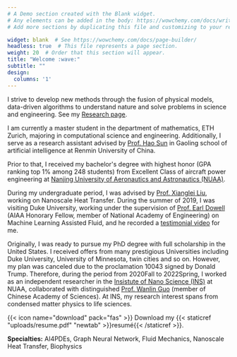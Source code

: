 ```yaml
---
# A Demo section created with the Blank widget.
# Any elements can be added in the body: https://wowchemy.com/docs/writing-markdown-latex/
# Add more sections by duplicating this file and customizing to your requirements.

widget: blank  # See https://wowchemy.com/docs/page-builder/
headless: true  # This file represents a page section.
weight: 20  # Order that this section will appear.
title: "Welcome :wave:"
subtitle: ""
design:
  columns: '1'
---
```


I strive to develop new methods through the fusion of physical models, data-driven algorithms to understand nature and solve problems in science and engineering. See my [Research page](project). 

I am currently a master student in the department of mathematics, ETH Zurich, majoring in computational science and engineering. Additionally, I serve as a research assistant advised by [Prof. Hao Sun](https://gsai.ruc.edu.cn/addons/teacher/index/info.html?user_id=25&ruccode=20210163&ln=en) in Gaoling school of artificial intelligence at Renmin University of China.

Prior to that, I received my bachelor's degree with highest honor (GPA ranking top 1% among 248 students) from Excellent Class of aircraft power engineering at [Nanjing University of Aeronautics and Astronautics (NUAA)](http://www.nuaa.edu.cn/).

During my undergraduate period, I was advised by [Prof. Xianglei Liu](https://scholar.google.com/citations?hl=en&user=RxW3otEAAAAJ&view_op=list_works&sortby=pubdate), working on Nanoscale Heat Transfer. During the summer of 2019, I was visiting Duke University, working under the supervision of [Prof. Earl Dowell](https://mems.duke.edu/faculty/earl-dowell) (AIAA Honorary Fellow, member of National Academy of Engineering) on Machine Learning Assisted Fluid, and he recorded a [testimonial video](project/ml-aeroelasticity) for me. 

Originally, I was ready to pursue my PhD degree with full scholarship in the United States. I received offers from many prestigious Universities including Duke University, University of Minnesota, twin cities and so on. However, my plan was canceled due to the proclamation 10043 signed by Donald Trump. Therefore, during the period from 2020Fall to 2022Spring, I worked as an independent researcher in the [Insistute of Nano Science (INS)](http://ins.nuaa.edu.cn/) at NUAA, collaborated with distinguished [Prof. Wanlin Guo](http://ins.nuaa.edu.cn/chinese/Members/detail.aspx?id=25) (member of Chinese Academy of Sciences). At INS, my research interest spans from condensed matter physics to life sciences. 

{{< icon name="download" pack="fas" >}} Download my {{< staticref "uploads/resume.pdf" "newtab" >}}resumé{{< /staticref >}}.

**Specialties:** AI4PDEs, Graph Neural Network, Fluid Mechanics, Nanoscale Heat Transfer, Biophysics


